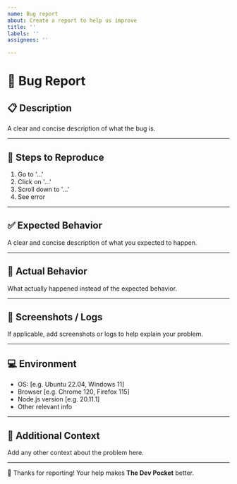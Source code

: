 ```yaml
---
name: Bug report
about: Create a report to help us improve
title: ''
labels: ''
assignees: ''

---
```


# 🐛 Bug Report

## 📋 Description

A clear and concise description of what the bug is.

---

## 🔄 Steps to Reproduce

1. Go to '...'
2. Click on '...'
3. Scroll down to '...'
4. See error

---

## ✅ Expected Behavior

A clear and concise description of what you expected to happen.

---

## 🚫 Actual Behavior

What actually happened instead of the expected behavior.

---

## 📸 Screenshots / Logs

If applicable, add screenshots or logs to help explain your problem.

---

## 💻 Environment

* OS: \[e.g. Ubuntu 22.04, Windows 11]
* Browser \[e.g. Chrome 120, Firefox 115]
* Node.js version \[e.g. 20.11.1]
* Other relevant info

---

## 📝 Additional Context

Add any other context about the problem here.

---

🙏 Thanks for reporting! Your help makes **The Dev Pocket** better.
